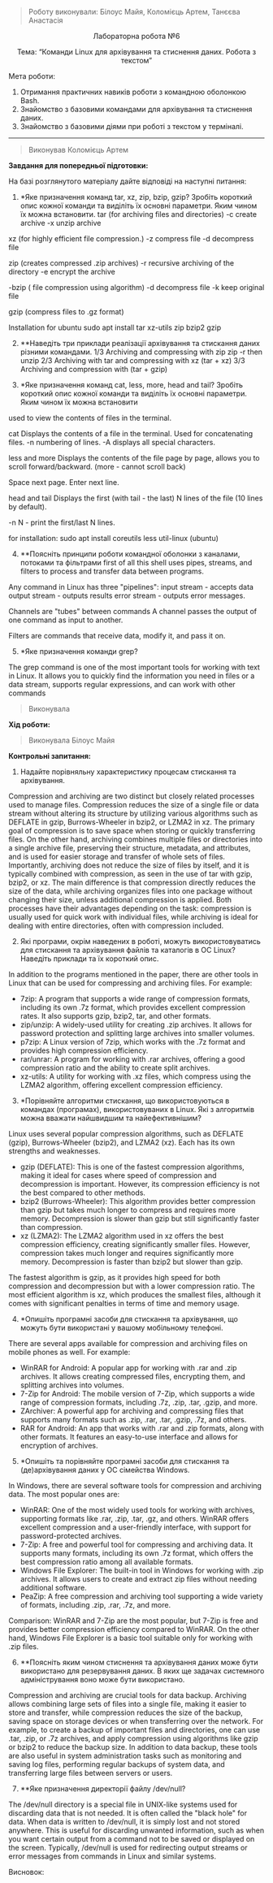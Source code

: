> Роботу виконували: Білоус Майя, Коломієць Артем, Танєєва Анастасія
<p align="center"> 
Лабораторна робота №6
</p>

<p align="center"> 
Тема: “Команди Linux для архівування та стиснення даних. Робота з текстом”
</p>

Мета роботи: 

1. Отримання практичних навиків роботи з командною оболонкою Bash.
2. Знайомство з базовими командами для архівування та стиснення даних.
3. Знайомство з базовими діями при роботі з текстом у терміналі.



---

> Виконував Коломієць Артем

__Завдання для попередньої підготовки:__

На базі розглянутого матеріалу дайте відповіді на наступні питання:
1. *Яке призначення команд  tar, xz, zip, bzip, gzip? Зробіть короткий опис кожної команди та виділіть їх основні параметри. Яким чином їх можна встановити.
tar (for archiving files and directories) 
-c create archive
-x unzip archive

xz (for highly efficient file compression.) 
-z compress file
-d decompress file

zip (creates compressed .zip archives)
-r recursive archiving of the directory
-e encrypt the archive

-bzip ( file compression using algorithm)
-d decompress file
-k keep original file

gzip (compress files to .gz format)

Installation for ubuntu
sudo apt install tar xz-utils zip bzip2 gzip

2. **Наведіть три приклади реалізації архівування та стискання даних різними командами. 
1/3 Archiving and compressing with zip
zip -r
then unzip
2/3 Archiving with tar and compressing with xz (tar + xz)
3/3 Archiving and compression with (tar + gzip)

3. *Яке призначення команд  cat, less, more, head and tail? Зробіть короткий опис кожної команди та виділіть їх основні параметри. Яким чином їх можна встановити

used to view the contents of files in the terminal.

cat 
Displays the contents of a file in the terminal.
Used for concatenating files.
-n numbering of lines.
-A displays all special characters.

less and more
Displays the contents of the file page by page, allows you to scroll forward/backward. (more - cannot scroll back)

Space next page.
Enter next line.

head and tail
Displays the first (with tail - the last) N lines of the file (10 lines by default).

-n N - print the first/last N lines.

for installation:
sudo apt install coreutils less util-linux (ubuntu)

4. **Поясніть принципи роботи командної оболонки з каналами, потоками та фільтрами
first of all this shell uses pipes, streams, and filters to process and transfer data between programs.

Any command in Linux has three "pipelines":
input stream - accepts data
output stream - outputs results
error stream - outputs error messages.

Channels are "tubes" between commands
A channel passes the output of one command as input to another.

Filters are commands that receive data, modify it, and pass it on.

5. *Яке призначення команди grep?

The grep command is one of the most important tools for working with text in Linux. It allows you to quickly find the information you need in files or a data stream, supports regular expressions, and can work with other commands

> Виконувала 

__Хід роботи:__

> Виконувала Білоус Майя

__Контрольні запитання:__

1. Надайте порівняльну характеристику процесам стискання та архівування.

Compression and archiving are two distinct but closely related processes used to manage files. Compression reduces the size of a single file or data stream without altering its structure by utilizing various algorithms such as DEFLATE in gzip, Burrows-Wheeler in bzip2, or LZMA2 in xz. The primary goal of compression is to save space when storing or quickly transferring files. On the other hand, archiving combines multiple files or directories into a single archive file, preserving their structure, metadata, and attributes, and is used for easier storage and transfer of whole sets of files. Importantly, archiving does not reduce the size of files by itself, and it is typically combined with compression, as seen in the use of tar with gzip, bzip2, or xz. The main difference is that compression directly reduces the size of the data, while archiving organizes files into one package without changing their size, unless additional compression is applied. Both processes have their advantages depending on the task: compression is usually used for quick work with individual files, while archiving is ideal for dealing with entire directories, often with compression included.



2. Які програми, окрім наведених в роботі, можуть використовуватись для стискання та архівування файлів та каталогів в ОС Linux? Наведіть приклади та їх короткий опис.

In addition to the programs mentioned in the paper, there are other tools in Linux that can be used for compressing and archiving files. For example:

- 7zip: A program that supports a wide range of compression formats, including its own .7z format, which provides excellent compression rates. It also supports gzip, bzip2, tar, and other formats.
- zip/unzip: A widely-used utility for creating .zip archives. It allows for password protection and splitting large archives into smaller volumes.
- p7zip: A Linux version of 7zip, which works with the .7z format and provides high compression efficiency.
- rar/unrar: A program for working with .rar archives, offering a good compression ratio and the ability to create split archives.
- xz-utils: A utility for working with .xz files, which compress using the LZMA2 algorithm, offering excellent compression efficiency.

3. *Порівняйте алгоритми стискання, що використовуються в командах (програмах), використовуваних в Linux. Які з алгоритмів можна вважати найшвидшим та найефективнішим?

Linux uses several popular compression algorithms, such as DEFLATE (gzip), Burrows-Wheeler (bzip2), and LZMA2 (xz). Each has its own strengths and weaknesses.

- gzip (DEFLATE): This is one of the fastest compression algorithms, making it ideal for cases where speed of compression and decompression is important. However, its compression efficiency is not the best compared to other methods.
- bzip2 (Burrows-Wheeler): This algorithm provides better compression than gzip but takes much longer to compress and requires more memory. Decompression is slower than gzip but still significantly faster than compression.
- xz (LZMA2): The LZMA2 algorithm used in xz offers the best compression efficiency, creating significantly smaller files. However, compression takes much longer and requires significantly more memory. Decompression is faster than bzip2 but slower than gzip.

The fastest algorithm is gzip, as it provides high speed for both compression and decompression but with a lower compression ratio. The most efficient algorithm is xz, which produces the smallest files, although it comes with significant penalties in terms of time and memory usage.



4. *Опишіть програмні засоби для стискання та архівування, що можуть бути використані у вашому мобільному телефоні.

There are several apps available for compression and archiving files on mobile phones as well. For example:

- WinRAR for Android: A popular app for working with .rar and .zip archives. It allows creating compressed files, encrypting them, and splitting archives into volumes.
- 7-Zip for Android: The mobile version of 7-Zip, which supports a wide range of compression formats, including .7z, .zip, .tar, .gzip, and more.
- ZArchiver: A powerful app for archiving and compressing files that supports many formats such as .zip, .rar, .tar, .gzip, .7z, and others.
- RAR for Android: An app that works with .rar and .zip formats, along with other formats. It features an easy-to-use interface and allows for encryption of archives.

5. *Опишіть та порівняйте програмні засоби для стискання та (де)архівування даних у ОС сімейства Windows.

In Windows, there are several software tools for compression and archiving data. The most popular ones are:

- WinRAR: One of the most widely used tools for working with archives, supporting formats like .rar, .zip, .tar, .gz, and others. WinRAR offers excellent compression and a user-friendly interface, with support for password-protected archives.
- 7-Zip: A free and powerful tool for compressing and archiving data. It supports many formats, including its own .7z format, which offers the best compression ratio among all available formats.
- Windows File Explorer: The built-in tool in Windows for working with .zip archives. It allows users to create and extract zip files without needing additional software.
- PeaZip: A free compression and archiving tool supporting a wide variety of formats, including .zip, .rar, .7z, and more.

Comparison: WinRAR and 7-Zip are the most popular, but 7-Zip is free and provides better compression efficiency compared to WinRAR. On the other hand, Windows File Explorer is a basic tool suitable only for working with .zip files.

6. **Поясніть яким чином стиснення та архівування даних може бути використано для резервування даних. В яких ще задачах системного адміністрування воно може бути використано.

Compression and archiving are crucial tools for data backup. Archiving allows combining large sets of files into a single file, making it easier to store and transfer, while compression reduces the size of the backup, saving space on storage devices or when transferring over the network. For example, to create a backup of important files and directories, one can use .tar, .zip, or .7z archives, and apply compression using algorithms like gzip or bzip2 to reduce the backup size. In addition to data backup, these tools are also useful in system administration tasks such as monitoring and saving log files, performing regular backups of system data, and transferring large files between servers or users.

7. **Яке призначення директорії файлу /dev/null?

The /dev/null directory is a special file in UNIX-like systems used for discarding data that is not needed. It is often called the "black hole" for data. When data is written to /dev/null, it is simply lost and not stored anywhere. This is useful for discarding unwanted information, such as when you want certain output from a command not to be saved or displayed on the screen. Typically, /dev/null is used for redirecting output streams or error messages from commands in Linux and similar systems.

Висновок:
